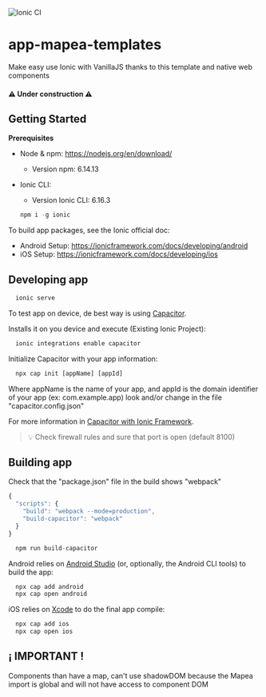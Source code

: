 ![Ionic CI](https://github.com/sigcorporativo-ja/app-mapea-templates/workflows/Ionic%20CI/badge.svg)

# app-mapea-templates
Make easy use Ionic with VanillaJS thanks to this template and native web components

#### :warning: Under construction :warning:

## Getting Started

**Prerequisites**
* Node & npm: https://nodejs.org/en/download/
  - Version npm: 6.14.13 
* Ionic CLI:
  - Version Ionic CLI: 6.16.3

  ```javascript
  npm i -g ionic
  ```
To build app packages, see the Ionic official doc:
* Android Setup: https://ionicframework.com/docs/developing/android
* iOS Setup: https://ionicframework.com/docs/developing/ios 

## Developing app
```javascript
  ionic serve
```

To test app on device, de best way is using [Capacitor](https://capacitorjs.com/).

Installs it on you device and execute (Existing Ionic Project):
```javascript
  ionic integrations enable capacitor
```


Initialize Capacitor with your app information:
```javascript
  npx cap init [appName] [appId]
```

Where appName is the name of your app, and appId is the domain identifier of your app (ex: com.example.app)
look and/or change in the file "capacitor.config.json"

For more information in [Capacitor with Ionic Framework](https://capacitorjs.com/docs/getting-started/with-ionic).


> :bulb:  Check firewall rules and sure that port is open (default 8100)  

## Building app
Check that the "package.json" file in the build shows "webpack"
```javascript
{
  "scripts": {
    "build": "webpack --mode=production",
    "build-capacitor": "webpack"
  }
}
```

```javascript
  npm run build-capacitor
```

Android relies on [Android Studio](https://ionicframework.com/docs/developing/android) (or, optionally, the Android CLI tools) to build the app:
```javascript
  npx cap add android
  npx cap open android
```

iOS relies on [Xcode](https://ionicframework.com/docs/developing/ios) to do the final app compile:
```javascript
  npx cap add ios
  npx cap open ios
```

## ¡ IMPORTANT !
Components than have a map, can't use shadowDOM because the Mapea import is global and will not have access to component DOM
 
